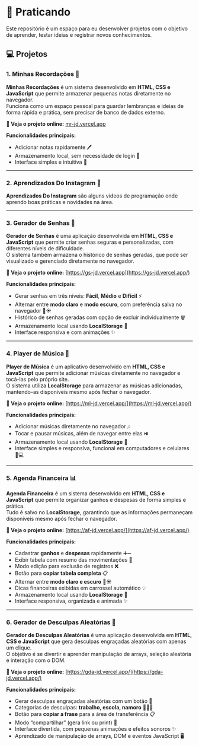 # 🌟 Praticando

Este repositório é um espaço para eu desenvolver projetos com o objetivo de aprender, testar ideias e registrar novos conhecimentos.

## 💻 Projetos

### 1. Minhas Recordações 📝
**Minhas Recordações** é um sistema desenvolvido em **HTML, CSS e JavaScript** que permite armazenar pequenas notas diretamente no navegador.  
Funciona como um espaço pessoal para guardar lembranças e ideias de forma rápida e prática, sem precisar de banco de dados externo.

**🚀 Veja o projeto online:** [mr-jd.vercel.app](https://mr-jd.vercel.app)

**Funcionalidades principais:**
- Adicionar notas rapidamente 🖊️
- Armazenamento local, sem necessidade de login 💾
- Interface simples e intuitiva 🎨

---

### 2. Aprendizados Do Instagram 📝
**Aprendizados Do Instagram** são alguns vídeos de programação onde aprendo boas práticas e novidades na área.

---

### 3. Gerador de Senhas 🔐
**Gerador de Senhas** é uma aplicação desenvolvida em **HTML, CSS e JavaScript** que permite criar senhas seguras e personalizadas, com diferentes níveis de dificuldade.  
O sistema também armazena o histórico de senhas geradas, que pode ser visualizado e gerenciado diretamente no navegador.

**🚀 Veja o projeto online:** [https://gs-jd.vercel.app](https://gs-jd.vercel.app/)

**Funcionalidades principais:**
- Gerar senhas em três níveis: **Fácil**, **Médio** e **Difícil** ⚡  
- Alternar entre **modo claro** e **modo escuro**, com preferência salva no navegador 🌙☀️  
- Histórico de senhas geradas com opção de excluir individualmente 🗑️  
- Armazenamento local usando **LocalStorage** 💾  
- Interface responsiva e com animações ✨

---

### 4. Player de Música 🎵
**Player de Música** é um aplicativo desenvolvido em **HTML, CSS e JavaScript** que permite adicionar músicas diretamente no navegador e tocá-las pelo próprio site.  
O sistema utiliza **LocalStorage** para armazenar as músicas adicionadas, mantendo-as disponíveis mesmo após fechar o navegador.

**🚀 Veja o projeto online:** [https://ml-jd.vercel.app/](https://ml-jd.vercel.app/)

**Funcionalidades principais:**
- Adicionar músicas diretamente no navegador 🎶  
- Tocar e pausar músicas, além de navegar entre elas ⏯️  
- Armazenamento local usando **LocalStorage** 💾  
- Interface simples e responsiva, funcional em computadores e celulares 📱💻

---

### 5. Agenda Financeira 📊
**Agenda Financeira** é um sistema desenvolvido em **HTML, CSS e JavaScript** que permite organizar ganhos e despesas de forma simples e prática.  
Tudo é salvo no **LocalStorage**, garantindo que as informações permaneçam disponíveis mesmo após fechar o navegador.

**🚀 Veja o projeto online:** [https://af-jd.vercel.app/](https://af-jd.vercel.app/)

**Funcionalidades principais:**
- Cadastrar **ganhos** e **despesas** rapidamente ➕➖  
- Exibir tabela com resumo das movimentações 📑  
- Modo edição para exclusão de registros ❌  
- Botão para **copiar tabela completa** 📋  
- Alternar entre **modo claro e escuro** 🌙☀️  
- Dicas financeiras exibidas em carrossel automático 💡  
- Armazenamento local usando **LocalStorage** 💾  
- Interface responsiva, organizada e animada ✨


---


### 6. Gerador de Desculpas Aleatórias 🤣
**Gerador de Desculpas Aleatórias** é uma aplicação desenvolvida em **HTML, CSS e JavaScript** que gera desculpas engraçadas aleatórias com apenas um clique.  
O objetivo é se divertir e aprender manipulação de arrays, seleção aleatória e interação com o DOM.

**🚀 Veja o projeto online:** [https://gda-jd.vercel.app/](https://gda-jd.vercel.app/)

**Funcionalidades principais:**
- Gerar desculpas engraçadas aleatórias com um botão 🎯  
- Categorias de desculpas: **trabalho, escola, namoro** 🏫💼💘  
- Botão para **copiar a frase** para a área de transferência 📋  
- Modo “compartilhar” (gera link ou print) 🔗  
- Interface divertida, com pequenas animações e efeitos sonoros ✨  
- Aprendizado de manipulação de arrays, DOM e eventos JavaScript 🖥️